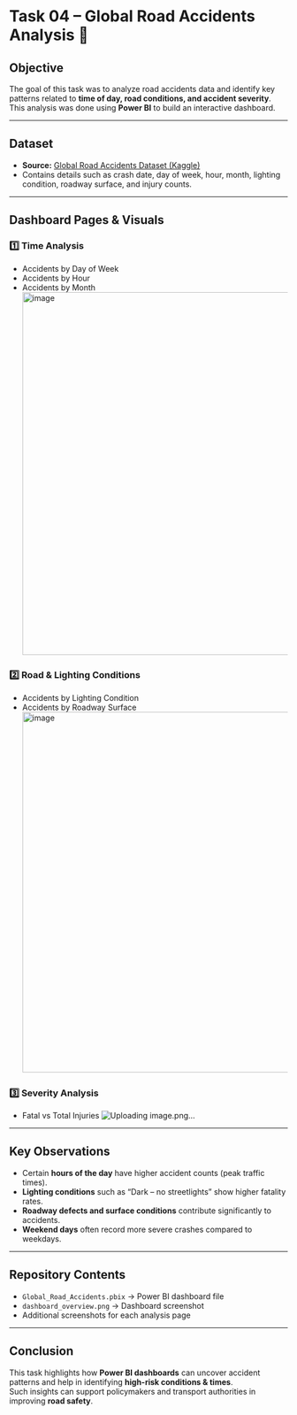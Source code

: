 # Task 04 – Global Road Accidents Analysis 🚦

## Objective
The goal of this task was to analyze road accidents data and identify key patterns related to **time of day, road conditions, and accident severity**.  
This analysis was done using **Power BI** to build an interactive dashboard.

---

## Dataset
- **Source:** [Global Road Accidents Dataset (Kaggle)](https://www.kaggle.com/)  
- Contains details such as crash date, day of week, hour, month, lighting condition, roadway surface, and injury counts.  

---

## Dashboard Pages & Visuals
### 1️⃣ Time Analysis  
- Accidents by Day of Week  
- Accidents by Hour  
- Accidents by Month
  <img width="1120" height="656" alt="image" src="https://github.com/user-attachments/assets/6ebe5d02-35ff-4285-96d0-66ac562b3c7a" />


### 2️⃣ Road & Lighting Conditions  
- Accidents by Lighting Condition  
- Accidents by Roadway Surface
  <img width="1166" height="652" alt="image" src="https://github.com/user-attachments/assets/88b643ca-aa14-4d68-a35c-9b974426e5d9" />


### 3️⃣ Severity Analysis  
- Fatal vs Total Injuries
  ![Uploading image.png…]()


---

## Key Observations
- Certain **hours of the day** have higher accident counts (peak traffic times).  
- **Lighting conditions** such as “Dark – no streetlights” show higher fatality rates.  
- **Roadway defects and surface conditions** contribute significantly to accidents.  
- **Weekend days** often record more severe crashes compared to weekdays.  

---

## Repository Contents
- `Global_Road_Accidents.pbix` → Power BI dashboard file  
- `dashboard_overview.png` → Dashboard screenshot  
- Additional screenshots for each analysis page  

---

## Conclusion
This task highlights how **Power BI dashboards** can uncover accident patterns and help in identifying **high-risk conditions & times**.  
Such insights can support policymakers and transport authorities in improving **road safety**.

